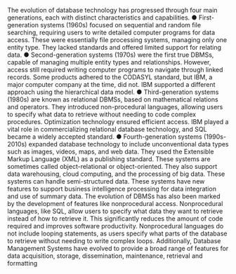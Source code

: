 The evolution of database technology has progressed through four main generations, each with distinct characteristics and capabilities.
●
First-generation systems (1960s) focused on sequential and random file searching, requiring users to write detailed computer programs for data access. These were essentially file processing systems, managing only one entity type. They lacked standards and offered limited support for relating data.
●
Second-generation systems (1970s) were the first true DBMSs, capable of managing multiple entity types and relationships. However, access still required writing computer programs to navigate through linked records. Some products adhered to the CODASYL standard, but IBM, a major computer company at the time, did not. IBM supported a different approach using the hierarchical data model.
●
Third-generation systems (1980s) are known as relational DBMSs, based on mathematical relations and operators. They introduced non-procedural languages, allowing users to specify what data to retrieve without needing to code complex procedures. Optimization technology ensured efficient access. IBM played a vital role in commercializing relational database technology, and SQL became a widely accepted standard.
●
Fourth-generation systems (1990s-2010s) expanded database technology to include unconventional data types such as images, videos, maps, and web data. They used the Extensible Markup Language (XML) as a publishing standard. These systems are sometimes called object-relational or object-oriented. They also support data warehousing, cloud computing, and the processing of big data. These systems can handle semi-structured data. These systems have new features to support business intelligence processing for data integration and use of summary data.
The evolution of DBMSs has also been marked by the development of features like nonprocedural access. Nonprocedural languages, like SQL, allow users to specify what data they want to retrieve instead of how to retrieve it. This significantly reduces the amount of code required and improves software productivity. Nonprocedural languages do not include looping statements, as users specify what parts of the database to retrieve without needing to write complex loops.
Additionally, Database Management Systems have evolved to provide a broad range of features for data acquisition, storage, dissemination, maintenance, retrieval and formatting